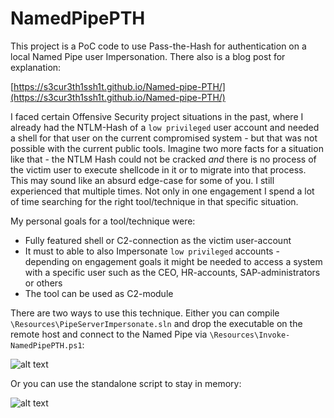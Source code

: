 # NamedPipePTH

This project is a PoC code to use Pass-the-Hash for authentication on a local Named Pipe user Impersonation. There also is a blog post for explanation:

[https://s3cur3th1ssh1t.github.io/Named-pipe-PTH/](https://s3cur3th1ssh1t.github.io/Named-pipe-PTH/)

I faced certain Offensive Security project situations in the past, where I already had the NTLM-Hash of a `low privileged` user account and needed a shell for that user on the current compromised system - but that was not possible with the current public tools. Imagine two more facts for a situation like that - the NTLM Hash could not be cracked *and* there is no process of the victim user to execute shellcode in it or to migrate into that process. This may sound like an absurd edge-case for some of you. I still experienced that multiple times. Not only in one engagement I spend a lot of time searching for the right tool/technique in that specific situation.

My personal goals for a tool/technique were:

* Fully featured shell or C2-connection as the victim user-account
* It must to able to also Impersonate `low privileged` accounts - depending on engagement goals it might be needed to access a system with a specific user such as the CEO, HR-accounts, SAP-administrators or others
* The tool can be used as C2-module

There are two ways to use this technique. Either you can compile `\Resources\PipeServerImpersonate.sln` and drop the executable on the remote host and connect to the Named Pipe via `\Resources\Invoke-NamedPipePTH.ps1`:

![alt text](https://github.com/S3cur3Th1sSh1t/NamedPipePTH/blob/main/Resources/Example1.JPG?raw=true)

Or you can use the standalone script to stay in memory:

![alt text](https://github.com/S3cur3Th1sSh1t/NamedPipePTH/blob/main/Resources/Example2.JPG?raw=true)
